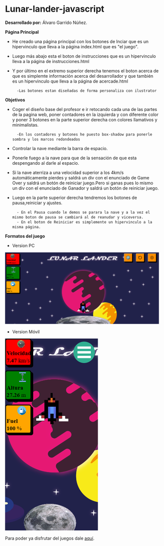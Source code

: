 # Lunar-lander-javascript

__Desarrollado por:__ Álvaro Garrido Núñez.

__Página Principal__

* He creado una página principal con los botones de Inciar que es un hipervinculo que lleva a la página index.html que es "el juego".
* Luego más abajo esta el boton de instrucciones que es un hipervinculo lleva a la página de instrucciones.html
* Y por último en el extremo superior derecha tenemos el boton acerca de que es simplemte información acerca del desarrollador y que también es un hipervinculo que lleva a la página de acercade.html

		-Las botones estan diseñadas de forma personaliza con ilustrator

__Objetivos__

* Coger el diseño base del profesor e ir retocando cada una de las partes de la pagina web, poner contadores en la izquierda y con diferente color y poner 3 botones en la parte superior derecha con colores llamativos y minimalistas.

		-En los contadores y botones he puesto box-shadow para ponerle sombra y los marcos redondeados

* Controlar la nave mediante la barra de espacio.

* Ponerle fuego a la nave para que de la sensación de que esta despengando al darle al espacio.

* Si la nave aterriza a una velocidad superior a los 4km/s automáticamente pierdes y saldrá un div con el enunciado de Game Over y saldrá un botón de reiniciar juego.Pero si ganas pues lo mismo un div con el enunciado de Ganador y saldrá un botón de reiniciar juego.

* Luego en la parte superior derecha tendremos los botones de pausa,reiniciar y ajustes.
 
		- En el Pausa cuando le demos se parara la nave y a la vez el mismo boton de pausa se cambiará al de reanudar y viceversa.
		- En el boton de Reiniciar es simplemente un hipervinculo a la misma página.
     
__Formatos del juego__

* Version PC

![Version PC](https://github.com/Soontrax/Lunar-lander-javascript/blob/master/img/Lunar-Lander-pc.png)

* Version Móvil

![Version Móvil](https://github.com/Soontrax/Lunar-lander-javascript/blob/master/img/Lunar-Lander-mobile.png)

Para poder ya disfrutar del juegos dale [aquí](https://rawgit.com/Soontrax/Lunar-lander-javascript/master/inicio.html).
